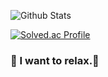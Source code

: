 ![Github Stats](https://github-readme-stats.vercel.app/api?username=daeho0818&show_icons=true)

[![Solved.ac Profile](http://mazassumnida.wtf/api/v2/generate_badge?boj=daeho0818)](https://solved.ac/profile/daeho0818)

<h3>🌱 I want to relax.🌱</h3>

<!--
**daeho0818/daeho0818** is a ✨ _special_ ✨ repository because its `README.md` (this file) appears on your GitHub profile.

Here are some ideas to get you started:

- 🔭 I’m currently working on ...
- 🌱 I’m currently learning ...
- 👯 I’m looking to collaborate on ...
- 🤔 I’m looking for help with ...
- 💬 Ask me about ...
- 📫 How to reach me: ...
- 😄 Pronouns: ...
- ⚡ Fun fact: ...
-->
